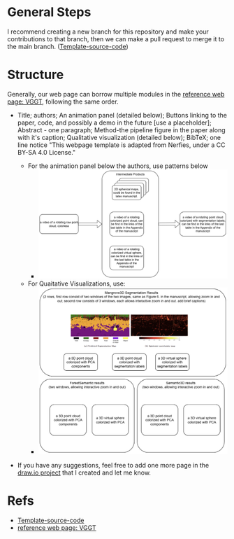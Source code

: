 # General Steps
I recommend creating a new branch for this repository and make your contributions to that branch, then we can make a pull request to merge it to the main branch. ([Template-source-code](https://github.com/nerfies/nerfies.github.io))


# Structure
Generally, our web page can borrow multiple modules in the [reference web page: VGGT](https://vgg-t.github.io/), following the same order. 
- Title; authors; An animation panel (detailed below); Buttons linking to the paper, code, and possibly a demo in the future [use a placeholder]; Abstract - one paragraph; Method-the pipeline figure in the paper along with it's caption; Qualitative visualization (detailed below); BibTeX; one line notice "This webpage template is adapted from Nerfies, under a CC BY-SA 4.0 License."
    - For the animation panel below the authors, use patterns below
        - ![Animation Panel](figures/through-lidars-eye-animation-panel1.drawio.png)
    - For Quaitative Visualizations, use:
        - ![qualitative visuals](figures/through-lidars-eye-Qualitative%20Visualizations.drawio.png)

- If you have any suggestions, feel free to add one more page in the [draw.io project](https://app.diagrams.net/#G1frAHk5ogYeRZbYux3RabhOyAAK4O4-zF#%7B%22pageId%22%3A%226aUZKJHKyU2D8GGN8WgK%22%7D) that I created and let me know.

# Refs
- [Template-source-code](https://github.com/nerfies/nerfies.github.io)
- [reference web page: VGGT](https://vgg-t.github.io/)